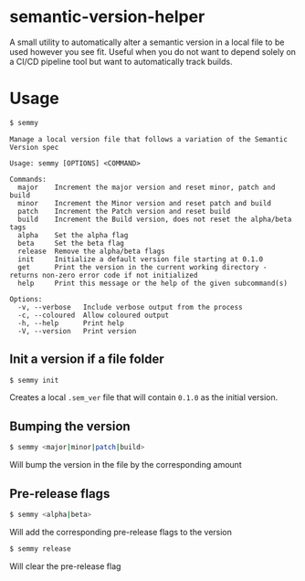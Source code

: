 # semantic-version-helper
A small utility to automatically alter a semantic version in a local file to be used however you see fit. Useful when you do not want to depend solely on a CI/CD pipeline tool but want to automatically track builds.

# Usage

```bash
$ semmy
```
```
Manage a local version file that follows a variation of the Semantic Version spec

Usage: semmy [OPTIONS] <COMMAND>

Commands:
  major    Increment the major version and reset minor, patch and build
  minor    Increment the Minor version and reset patch and build
  patch    Increment the Patch version and reset build
  build    Increment the Build version, does not reset the alpha/beta tags
  alpha    Set the alpha flag
  beta     Set the beta flag
  release  Remove the alpha/beta flags
  init     Initialize a default version file starting at 0.1.0
  get      Print the version in the current working directory - returns non-zero error code if not initialized
  help     Print this message or the help of the given subcommand(s)

Options:
  -v, --verbose   Include verbose output from the process
  -c, --coloured  Allow coloured output
  -h, --help      Print help
  -V, --version   Print version

```

## Init a version if a file folder

```bash
$ semmy init
```

Creates a local `.sem_ver` file that will contain `0.1.0` as the initial version.

## Bumping the version

```bash
$ semmy <major|minor|patch|build>
```

Will bump the version in the file by the corresponding amount

## Pre-release flags

```bash
$ semmy <alpha|beta>
```

Will add the corresponding pre-release flags to the version

```bash
$ semmy release
```

Will clear the pre-release flag